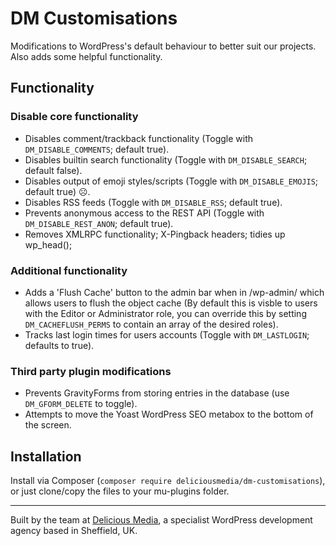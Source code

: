 # DM Customisations

Modifications to WordPress's default behaviour to better suit our projects. Also adds some helpful functionality.

## Functionality

### Disable core functionality

- Disables comment/trackback functionality (Toggle with `DM_DISABLE_COMMENTS`; default true).
- Disables builtin search functionality (Toggle with `DM_DISABLE_SEARCH`; default false).
- Disables output of emoji styles/scripts (Toggle with `DM_DISABLE_EMOJIS`; default true) ☹️.
- Disables RSS feeds (Toggle with `DM_DISABLE_RSS`; default true).
- Prevents anonymous access to the REST API (Toggle with `DM_DISABLE_REST_ANON`; default true).
- Removes XMLRPC functionality; X-Pingback headers; tidies up wp_head();

### Additional functionality

- Adds a 'Flush Cache' button to the admin bar when in /wp-admin/ which allows users to flush the object cache (By default this is visble to users with the Editor or Administrator role, you can override this by setting `DM_CACHEFLUSH_PERMS` to contain an array of the desired roles).	
- Tracks last login times for users accounts (Toggle with `DM_LASTLOGIN`; defaults to true).

### Third party plugin modifications

- Prevents GravityForms from storing entries in the database (use `DM_GFORM_DELETE` to toggle).
- Attempts to move the Yoast WordPress SEO metabox to the bottom of the screen.

## Installation

Install via Composer (`composer require deliciousmedia/dm-customisations`), or just clone/copy the files to your mu-plugins folder.

---
Built by the team at [Delicious Media](https://www.deliciousmedia.co.uk/), a specialist WordPress development agency based in Sheffield, UK.